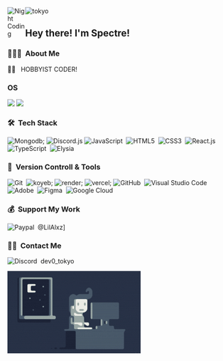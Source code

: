 ![tokyo](https://cdn.discordapp.com/emojis/1275180388255273162.gif?size=48&animated=true&name=dancemonkey)
<img alt="Night Coding" src="./assets/Hand%20Wave.gif" width='40' align="left"/><h2 align="left">Hey there! I'm Spectre!</h2>

<!-- ## 👋 &nbsp;Hey there! I'm Spectre -->

### 👨🏻‍💻 &nbsp;About Me

👨‍💻 &nbsp; HOBBYIST CODER!

### OS
<img height="180em" src="https://github.com/tandpfun/skill-icons/raw/main/icons/Arch-Dark.svg"></img>
<img height="180em" src="https://github.com/tandpfun/skill-icons/raw/main/icons/Windows-Dark.svg"></img>

### 🛠 &nbsp;Tech Stack
![Mongodb](https://img.shields.io/badge/Mongo%20DB-0a5c0a?style=for-the-badge&logo=mongodb&logoColor=00FF00);
![Discord.js](https://img.shields.io/badge/discord.js-3670A0?style=for-the-badge&logo=discord&logoColor=ffdd54)
![JavaScript](https://img.shields.io/badge/javascript-%23323330.svg?style=for-the-badge&logo=javascript&logoColor=%23F7DF1E)&nbsp;
![HTML5](https://img.shields.io/badge/html5-%23E34F26.svg?style=for-the-badge&logo=html5&logoColor=white)&nbsp;
![CSS3](https://img.shields.io/badge/css3-%231572B6.svg?style=for-the-badge&logo=css3&logoColor=white)&nbsp;
![React.js](https://img.shields.io/badge/react.js-%2335495e.svg?style=for-the-badge&logo=reactdotjs&logoColor=%234FC08D)&nbsp;
![TypeScript](https://img.shields.io/badge/TypeScript-%231572B6.svg?style=for-the-badge&logo=typescript&logoColor=white)&nbsp;
![Elysia](https://img.shields.io/badge/Elysia-%231572B6.svg?style=for-the-badge&logo=bun&logoColor=whit)&nbsp;
### 🧰 &nbsp;Version Controll & Tools 

![Git](https://img.shields.io/badge/git-%23F05033.svg?style=for-the-badge&logo=git&logoColor=white)&nbsp;
![koyeb](https://img.shields.io/badge/Koyeb-000000.svg?style=for-the-badge&logo=koyeb&logoColor=white);
![render](<img width="98" height="28" alt="image" src="https://github.com/user-attachments/assets/484d485b-c5b6-4a7f-bf4c-8816976aa4a7" />);
![vercel](https://img.shields.io/badge/Vercel-000000.svg?style=for-the-badge&logo=vercel&logoColor=white&x-oss-process=image/resize,m_mfit,w_320,h_320);
![GitHub](https://img.shields.io/badge/github-%23121011.svg?style=for-the-badge&logo=github&logoColor=white)&nbsp;
![Visual Studio Code](https://img.shields.io/badge/Visual%20Studio%20Code-0078d7.svg?style=for-the-badge&logo=visual-studio-code&logoColor=white)&nbsp;
![Adobe](https://img.shields.io/badge/adobe-%23FF0000.svg?style=for-the-badge&logo=adobe&logoColor=white)&nbsp;
![Figma](https://img.shields.io/badge/figma-%23F24E1E.svg?style=for-the-badge&logo=figma&logoColor=white)&nbsp;
![Google Cloud](https://img.shields.io/badge/GoogleCloud-%234285F4.svg?style=for-the-badge&logo=google-cloud&logoColor=white)&nbsp;


### 💰 &nbsp;Support My Work
![Paypal](https://img.shields.io/badge/Paypal-%2335495e.svg?style=for-the-badge&logo=paypal&logoColor=%234FC08D)&nbsp;
@LilAlxz]


### 🤝🏻 &nbsp;Contact Me
![Discord](https://img.shields.io/badge/Discord-%2335495e.svg?style=for-the-badge&logo=discord&logoColor=%234FC08D)&nbsp;
dev0_tokyo

<img alt="Night Coding" src="https://raw.githubusercontent.com/AVS1508/AVS1508/master/assets/Night-Coding.gif" align="center"/>
                  
